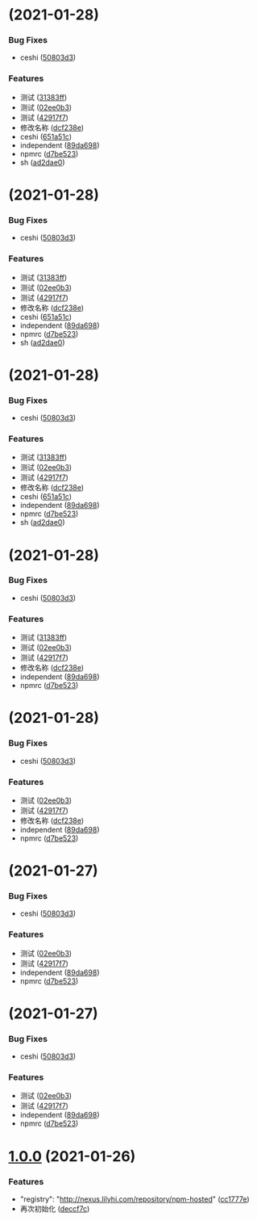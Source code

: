 # [](https://github.com/antqi/lerna-demo/compare/v1.0.0...v) (2021-01-28)


### Bug Fixes

* ceshi ([50803d3](https://github.com/antqi/lerna-demo/commit/50803d3dd455739dbfb1e8b82016efadf2b3c38d))


### Features

* 测试 ([31383ff](https://github.com/antqi/lerna-demo/commit/31383ff1d9d7ad2b454ae51ea7786c06606326a8))
* 测试 ([02ee0b3](https://github.com/antqi/lerna-demo/commit/02ee0b3f6af33461e8f6d267045da69c31ab0395))
* 测试 ([42917f7](https://github.com/antqi/lerna-demo/commit/42917f72def9189498f330021488d67c07a34926))
* 修改名称 ([dcf238e](https://github.com/antqi/lerna-demo/commit/dcf238ede5662cc9da32ef0b2906736d03d9133d))
* ceshi ([651a51c](https://github.com/antqi/lerna-demo/commit/651a51c6e02e6bba02d11035a1f7691fa04bf14c))
* independent ([89da698](https://github.com/antqi/lerna-demo/commit/89da6987c9e2ea0469109a79c80811e504c7e46b))
* npmrc ([d7be523](https://github.com/antqi/lerna-demo/commit/d7be52339e86bbdc42b3fea643bfbab2b5d11ccb))
* sh ([ad2dae0](https://github.com/antqi/lerna-demo/commit/ad2dae017ba227c758f816f23d9130b76dd76257))



# [](https://github.com/antqi/lerna-demo/compare/v1.0.0...v) (2021-01-28)


### Bug Fixes

* ceshi ([50803d3](https://github.com/antqi/lerna-demo/commit/50803d3dd455739dbfb1e8b82016efadf2b3c38d))


### Features

* 测试 ([31383ff](https://github.com/antqi/lerna-demo/commit/31383ff1d9d7ad2b454ae51ea7786c06606326a8))
* 测试 ([02ee0b3](https://github.com/antqi/lerna-demo/commit/02ee0b3f6af33461e8f6d267045da69c31ab0395))
* 测试 ([42917f7](https://github.com/antqi/lerna-demo/commit/42917f72def9189498f330021488d67c07a34926))
* 修改名称 ([dcf238e](https://github.com/antqi/lerna-demo/commit/dcf238ede5662cc9da32ef0b2906736d03d9133d))
* ceshi ([651a51c](https://github.com/antqi/lerna-demo/commit/651a51c6e02e6bba02d11035a1f7691fa04bf14c))
* independent ([89da698](https://github.com/antqi/lerna-demo/commit/89da6987c9e2ea0469109a79c80811e504c7e46b))
* npmrc ([d7be523](https://github.com/antqi/lerna-demo/commit/d7be52339e86bbdc42b3fea643bfbab2b5d11ccb))
* sh ([ad2dae0](https://github.com/antqi/lerna-demo/commit/ad2dae017ba227c758f816f23d9130b76dd76257))



# [](https://github.com/antqi/lerna-demo/compare/v1.0.0...v) (2021-01-28)


### Bug Fixes

* ceshi ([50803d3](https://github.com/antqi/lerna-demo/commit/50803d3dd455739dbfb1e8b82016efadf2b3c38d))


### Features

* 测试 ([31383ff](https://github.com/antqi/lerna-demo/commit/31383ff1d9d7ad2b454ae51ea7786c06606326a8))
* 测试 ([02ee0b3](https://github.com/antqi/lerna-demo/commit/02ee0b3f6af33461e8f6d267045da69c31ab0395))
* 测试 ([42917f7](https://github.com/antqi/lerna-demo/commit/42917f72def9189498f330021488d67c07a34926))
* 修改名称 ([dcf238e](https://github.com/antqi/lerna-demo/commit/dcf238ede5662cc9da32ef0b2906736d03d9133d))
* ceshi ([651a51c](https://github.com/antqi/lerna-demo/commit/651a51c6e02e6bba02d11035a1f7691fa04bf14c))
* independent ([89da698](https://github.com/antqi/lerna-demo/commit/89da6987c9e2ea0469109a79c80811e504c7e46b))
* npmrc ([d7be523](https://github.com/antqi/lerna-demo/commit/d7be52339e86bbdc42b3fea643bfbab2b5d11ccb))
* sh ([ad2dae0](https://github.com/antqi/lerna-demo/commit/ad2dae017ba227c758f816f23d9130b76dd76257))



# [](https://github.com/antqi/lerna-demo/compare/v1.0.0...v) (2021-01-28)


### Bug Fixes

* ceshi ([50803d3](https://github.com/antqi/lerna-demo/commit/50803d3dd455739dbfb1e8b82016efadf2b3c38d))


### Features

* 测试 ([31383ff](https://github.com/antqi/lerna-demo/commit/31383ff1d9d7ad2b454ae51ea7786c06606326a8))
* 测试 ([02ee0b3](https://github.com/antqi/lerna-demo/commit/02ee0b3f6af33461e8f6d267045da69c31ab0395))
* 测试 ([42917f7](https://github.com/antqi/lerna-demo/commit/42917f72def9189498f330021488d67c07a34926))
* 修改名称 ([dcf238e](https://github.com/antqi/lerna-demo/commit/dcf238ede5662cc9da32ef0b2906736d03d9133d))
* independent ([89da698](https://github.com/antqi/lerna-demo/commit/89da6987c9e2ea0469109a79c80811e504c7e46b))
* npmrc ([d7be523](https://github.com/antqi/lerna-demo/commit/d7be52339e86bbdc42b3fea643bfbab2b5d11ccb))



# [](https://github.com/antqi/lerna-demo/compare/v1.0.0...v) (2021-01-28)


### Bug Fixes

* ceshi ([50803d3](https://github.com/antqi/lerna-demo/commit/50803d3dd455739dbfb1e8b82016efadf2b3c38d))


### Features

* 测试 ([02ee0b3](https://github.com/antqi/lerna-demo/commit/02ee0b3f6af33461e8f6d267045da69c31ab0395))
* 测试 ([42917f7](https://github.com/antqi/lerna-demo/commit/42917f72def9189498f330021488d67c07a34926))
* 修改名称 ([dcf238e](https://github.com/antqi/lerna-demo/commit/dcf238ede5662cc9da32ef0b2906736d03d9133d))
* independent ([89da698](https://github.com/antqi/lerna-demo/commit/89da6987c9e2ea0469109a79c80811e504c7e46b))
* npmrc ([d7be523](https://github.com/antqi/lerna-demo/commit/d7be52339e86bbdc42b3fea643bfbab2b5d11ccb))



# [](https://github.com/antqi/lerna-demo/compare/v1.0.0...v) (2021-01-27)


### Bug Fixes

* ceshi ([50803d3](https://github.com/antqi/lerna-demo/commit/50803d3dd455739dbfb1e8b82016efadf2b3c38d))


### Features

* 测试 ([02ee0b3](https://github.com/antqi/lerna-demo/commit/02ee0b3f6af33461e8f6d267045da69c31ab0395))
* 测试 ([42917f7](https://github.com/antqi/lerna-demo/commit/42917f72def9189498f330021488d67c07a34926))
* independent ([89da698](https://github.com/antqi/lerna-demo/commit/89da6987c9e2ea0469109a79c80811e504c7e46b))
* npmrc ([d7be523](https://github.com/antqi/lerna-demo/commit/d7be52339e86bbdc42b3fea643bfbab2b5d11ccb))



# [](https://github.com/antqi/lerna-demo/compare/v1.0.0...v) (2021-01-27)


### Bug Fixes

* ceshi ([50803d3](https://github.com/antqi/lerna-demo/commit/50803d3dd455739dbfb1e8b82016efadf2b3c38d))


### Features

* 测试 ([02ee0b3](https://github.com/antqi/lerna-demo/commit/02ee0b3f6af33461e8f6d267045da69c31ab0395))
* 测试 ([42917f7](https://github.com/antqi/lerna-demo/commit/42917f72def9189498f330021488d67c07a34926))
* independent ([89da698](https://github.com/antqi/lerna-demo/commit/89da6987c9e2ea0469109a79c80811e504c7e46b))
* npmrc ([d7be523](https://github.com/antqi/lerna-demo/commit/d7be52339e86bbdc42b3fea643bfbab2b5d11ccb))



# [1.0.0](https://github.com/antqi/lerna-demo/compare/deccf7ca3299ab14a165ce1230ef13feef413460...v1.0.0) (2021-01-26)


### Features

* "registry": "http://nexus.lilyhi.com/repository/npm-hosted" ([cc1777e](https://github.com/antqi/lerna-demo/commit/cc1777efc1cab8927110080a676d1f23f311a499))
* 再次初始化 ([deccf7c](https://github.com/antqi/lerna-demo/commit/deccf7ca3299ab14a165ce1230ef13feef413460))



